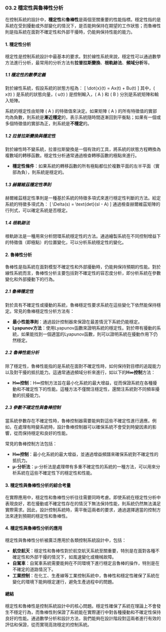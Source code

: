 ### 03.2 穩定性與魯棒性分析

在控制系統的設計中，**穩定性**和**魯棒性**是兩個至關重要的性能指標。穩定性指的是系統在受到擾動或外部變化的情況下，是否能夠保持在期望的工作狀態；而魯棒性則是指系統在面對不確定性和外部干擾時，仍能夠保持性能的能力。

#### 1. 穩定性分析

穩定性是控制系統設計中最基本的要求。對於線性系統來說，穩定性可以通過數學方法進行分析，最常用的分析方法有**拉普拉斯變換**、**根軌跡法**、**頻域分析**等。

##### 1.1 穩定性的數學定義

對於線性系統，假設系統的狀態方程為：
\[
\dot{x}(t) = Ax(t) + Bu(t)
\]
其中，\( x(t) \) 是系統的狀態向量，\( u(t) \) 是控制輸入，\( A \) 和 \( B \) 分別是系統矩陣和輸入矩陣。

系統的穩定性由矩陣 \( A \) 的特徵值來決定。如果矩陣 \( A \) 的所有特徵值的實部均為負數，則系統是**漸近穩定**的，表示系統隨時間逐漸回到平衡點；如果有一個或多個特徵值的實部為正，則系統是**不穩定**的。

##### 1.2 拉普拉斯變換與穩定性

對於線性時不變系統，拉普拉斯變換是一個有效的工具，將系統的狀態方程轉換為複數域的轉移函數。穩定性分析通常通過檢查轉移函數的極點來進行。

- **穩定性條件**：如果系統的轉移函數的所有極點都位於複數平面的左半平面（實部為負），則系統是穩定的。

##### 1.3 赫爾維茲穩定性準則

赫爾維茲穩定性準則是一種基於系統的特徵多項式來進行穩定性判斷的方法。給定系統的特徵多項式為：
\[
\Delta(s) = \text{det}(sI - A)
\]
通過檢查赫爾維茲矩陣的行列式，可以確定系統是否穩定。

##### 1.4 根軌跡法

根軌跡法是一種用來分析閉環系統穩定性的方法。通過繪製系統在不同控制增益下的特徵值（即極點）的位置變化，可以分析系統穩定性的變化。

#### 2. 魯棒性分析

魯棒性是指系統在面對模型不確定性和外部擾動時，仍能夠保持預期的性能。對於線性系統而言，魯棒性分析主要包括對不確定性的容忍度分析，即分析系統在參數變化和外部擾動下的行為。

##### 2.1 魯棒穩定性

對於具有不確定性或擾動的系統，魯棒穩定性要求系統在這些變化下依然能保持穩定。常見的魯棒穩定性分析方法有：

- **最小性能準則**：通過設計控制器來保證在最差情況下系統仍能穩定。
- **Lyapunov方法**：使用Lyapunov函數來證明系統的穩定性。對於帶有擾動的系統，如果能找到一個適當的Lyapunov函數，則可以證明系統在擾動作用下仍然穩定。

##### 2.2 魯棒性能分析

除了穩定性，魯棒性能指的是系統在面對不確定性時，如何保持對目標的追蹤能力以及對干擾的抵抗能力。這通常通過頻域分析來進行，如以下的**H∞控制**方法：

- **H∞控制**：H∞控制方法旨在最小化系統的最大增益，從而保證系統在各種擾動和不確定性下的性能。這種方法不僅關注穩定性，還關注系統對不同頻率擾動的抗擾能力。

##### 2.3 參數不確定性與魯棒控制

當系統參數存在不確定性時，魯棒控制器需要能夠對這些不確定性進行適應。例如，在處理有時變系統時，設計魯棒控制器可以確保系統不會受到時變因素的影響，從而保持穩定和良好的性能。

常見的魯棒控制方法包括：
- **H∞控制**：最小化系統的最大增益，並通過增益頻譜來確保系統對不確定性的抵抗力。
- **μ-分析法**：μ-分析法是處理帶有多重不確定性的系統的一種方法，可以用來分析系統在這些不確定性下的穩定性和性能。

#### 3. 穩定性與魯棒性分析的綜合考量

在實際應用中，穩定性和魯棒性分析往往需要同時考慮。即使系統在穩定性分析中表現良好，若在擾動或不確定性存在的情況下無法保持性能，則系統仍然無法滿足實際需求。因此，設計控制系統時，需平衡這兩者的要求，通過選擇適當的控制方法來達到預期的穩定性和魯棒性。

#### 4. 穩定性與魯棒性分析的應用

穩定性與魯棒性分析被廣泛應用於各類控制系統設計中，包括：

- **航空航天**：穩定性和魯棒性對於航空航天系統至關重要，特別是在面對各種不確定性和外部干擾的情況下，如風速變化或機械故障。
- **自駕車**：自駕車系統需要能夠在不同環境下進行穩定且魯棒的操作，特別是在不確定的道路情況下。
- **工業控制**：在化工、生產線等工業控制系統中，魯棒性和穩定性確保了系統在變化的環境下能夠穩定運行，避免生產過程中的問題。

#### 總結

穩定性和魯棒性是控制系統設計中的核心問題。穩定性確保了系統在理論上不會發生不穩定行為，而魯棒性則保證了系統能在實際運行中對各種擾動和不確定性保持良好的性能。通過數學分析和設計方法，我們能夠在設計階段對這兩者進行有效的評估和保證，從而實現高效穩定的控制系統。